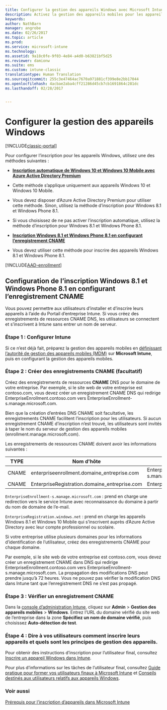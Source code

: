 ```yaml
---
title: Configurer la gestion des appareils Windows avec Microsoft Intune | Microsoft Docs
description: Activez la gestion des appareils mobiles pour les appareils Windows avec Microsoft Intune.
keywords: 
author: NathBarn
manager: angrobe
ms.date: 02/26/2017
ms.topic: article
ms.prod: 
ms.service: microsoft-intune
ms.technology: 
ms.assetid: 9a18c0fe-9f03-4e84-a4d0-b63821bf5d25
ms.reviewer: damionw
ms.suite: ems
ms.custom: intune-classic
translationtype: Human Translation
ms.sourcegitcommit: 255c3e47464ac7670a971881cf399e8e2bb17044
ms.openlocfilehash: 4acbae2aba4cff21286d45cb7cb1691864c281dc
ms.lasthandoff: 02/28/2017


---
```


# <a name="set-up-windows-device-management"></a>Configurer la gestion des appareils Windows

[!INCLUDE[classic-portal](../includes/classic-portal.md)]

Pour configurer l’inscription pour les appareils Windows, utilisez une des méthodes suivantes :

- [**Inscription automatique de Windows 10 et Windows 10 Mobile avec Azure Active Directory Premium**](#set-up-windows-10-and-windows-10-mobile-automatic-enrollment-with-azure-active-directory-premium)
 -  Cette méthode s’applique uniquement aux appareils Windows 10 et Windows 10 Mobile.
 -  Vous devez disposer d’Azure Active Directory Premium pour utiliser cette méthode. Sinon, utilisez la méthode d’inscription pour Windows 8.1 et Windows Phone 8.1.
 -  Si vous choisissez de ne pas activer l’inscription automatique, utilisez la méthode d’inscription pour Windows 8.1 et Windows Phone 8.1.


- [**Inscription Windows 8.1 et Windows Phone 8.1 en configurant l’enregistrement CNAME**](#set-up-windows-81-and-windows-phone-81-enrollment-by-configuring-cname)
 - Vous devez utiliser cette méthode pour inscrire des appareils Windows 8.1 et Windows Phone 8.1.

[!INCLUDE[AAD-enrollment](../includes/win10-automatic-enrollment-aad.md)]

## <a name="set-up-windows-81-and-windows-phone-81-enrollment-by-configuring-cname"></a>Configuration de l’inscription Windows 8.1 et Windows Phone 8.1 en configurant l’enregistrement CNAME
Vous pouvez permettre aux utilisateurs d’installer et d’inscrire leurs appareils à l’aide du Portail d’entreprise Intune. Si vous créez des enregistrements de ressources CNAME DNS, les utilisateurs se connectent et s’inscrivent à Intune sans entrer un nom de serveur.

### <a name="step-1-set-up-intune"></a>Étape 1 : Configurer Intune

Si ce n’est déjà fait, préparez la gestion des appareils mobiles en [définissant l’autorité de gestion des appareils mobiles (MDM)](prerequisites-for-enrollment.md#step-2-set-mdm-authority) sur **Microsoft Intune**, puis en configurant la gestion des appareils mobiles.

### <a name="step-2-create-cnames-optional"></a>Étape 2 : Créer des enregistrements CNAME (facultatif)

Créez des enregistrements de ressources **CNAME** DNS pour le domaine de votre entreprise. Par exemple, si le site web de votre entreprise est contoso.com, vous devez créer un enregistrement CNAME DNS qui redirige EnterpriseEnrollment.contoso.com vers EnterpriseEnrollment-s.manage.microsoft.com.


   Bien que la création d’entrées DNS CNAME soit facultative, les enregistrements CNAME facilitent l’inscription pour les utilisateurs. Si aucun enregistrement CNAME d’inscription n’est trouvé, les utilisateurs sont invités à taper le nom du serveur de gestion des appareils mobiles (enrollment.manage.microsoft.com).

   Les enregistrements de ressources CNAME doivent avoir les informations suivantes :

  |TYPE|Nom d'hôte|Pointe vers|TTL|
  |--------|-------------|-------------|-------|
  |CNAME|enterpriseenrollment.domaine_entreprise.com|EnterpriseEnrollment-s.manage.microsoft.com |1 heure|
  |CNAME|EnterpriseRegistration.domaine_entreprise.com|EnterpriseRegistration.windows.net|1 heure|

  `EnterpriseEnrollment-s.manage.microsoft.com` : prend en charge une redirection vers le service Intune avec reconnaissance du domaine à partir du nom de domaine de l’e-mail.

  `EnterpriseRegistration.windows.net` : prend en charge les appareils Windows 8.1 et Windows 10 Mobile qui s’inscrivent auprès d’Azure Active Directory avec leur compte professionnel ou scolaire.

  Si votre entreprise utilise plusieurs domaines pour les informations d’identification de l’utilisateur, créez des enregistrements CNAME pour chaque domaine.

  Par exemple, si le site web de votre entreprise est contoso.com, vous devez créer un enregistrement CNAME dans DNS qui redirige EnterpriseEnrollment.contoso.com vers EnterpriseEnrollment-s.manage.microsoft.com. La propagation des modifications DNS peut prendre jusqu’à 72 heures. Vous ne pouvez pas vérifier la modification DNS dans Intune tant que l’enregistrement DNS ne s’est pas propagé.

### <a name="step-3-verify-cname"></a>Étape 3 : Vérifier un enregistrement CNAME

Dans la [console d’administration Intune](http://manage.microsoft.com), cliquez sur **Admin** &gt; **Gestion des appareils mobiles** &gt; **Windows**. Entrez l’URL du domaine vérifié du site web de l’entreprise dans la zone **Spécifiez un nom de domaine vérifié**, puis choisissez **Auto-détection de test**.

### <a name="step-4-tell-your-users-how-to-enroll-their-devices-and-what-to-expect-after-theyre-brought-into-management"></a>Étape 4 : Dire à vos utilisateurs comment inscrire leurs appareils et quels sont les principes de gestion des appareils.

   Pour obtenir des instructions d’inscription pour l’utilisateur final, consultez [Inscrire un appareil Windows dans Intune](https://docs.microsoft.com/intune/enduser/enroll-your-device-in-intune-windows).

   Pour plus d’informations sur les tâches de l’utilisateur final, consultez [Guide pratique pour former vos utilisateurs finaux à Microsoft Intune](https://docs.microsoft.com/intune/deploy-use/what-to-tell-your-end-users-about-using-microsoft-intune) et [Conseils destinés aux utilisateurs relatifs aux appareils Windows](../enduser/using-your-windows-device-with-intune.md).

### <a name="see-also"></a>Voir aussi
[Prérequis pour l’inscription d’appareils dans Microsoft Intune](prerequisites-for-enrollment.md)

